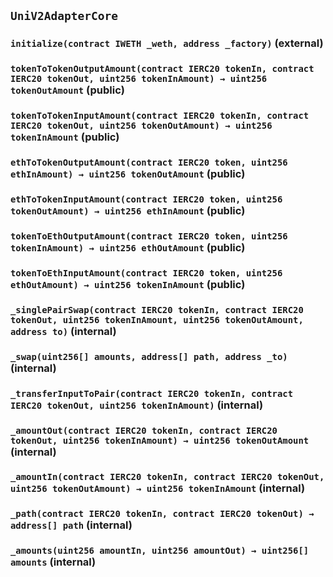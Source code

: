## `UniV2AdapterCore`






### `initialize(contract IWETH _weth, address _factory)` (external)





### `tokenToTokenOutputAmount(contract IERC20 tokenIn, contract IERC20 tokenOut, uint256 tokenInAmount) → uint256 tokenOutAmount` (public)





### `tokenToTokenInputAmount(contract IERC20 tokenIn, contract IERC20 tokenOut, uint256 tokenOutAmount) → uint256 tokenInAmount` (public)





### `ethToTokenOutputAmount(contract IERC20 token, uint256 ethInAmount) → uint256 tokenOutAmount` (public)





### `ethToTokenInputAmount(contract IERC20 token, uint256 tokenOutAmount) → uint256 ethInAmount` (public)





### `tokenToEthOutputAmount(contract IERC20 token, uint256 tokenInAmount) → uint256 ethOutAmount` (public)





### `tokenToEthInputAmount(contract IERC20 token, uint256 ethOutAmount) → uint256 tokenInAmount` (public)





### `_singlePairSwap(contract IERC20 tokenIn, contract IERC20 tokenOut, uint256 tokenInAmount, uint256 tokenOutAmount, address to)` (internal)





### `_swap(uint256[] amounts, address[] path, address _to)` (internal)





### `_transferInputToPair(contract IERC20 tokenIn, contract IERC20 tokenOut, uint256 tokenInAmount)` (internal)





### `_amountOut(contract IERC20 tokenIn, contract IERC20 tokenOut, uint256 tokenInAmount) → uint256 tokenOutAmount` (internal)





### `_amountIn(contract IERC20 tokenIn, contract IERC20 tokenOut, uint256 tokenOutAmount) → uint256 tokenInAmount` (internal)





### `_path(contract IERC20 tokenIn, contract IERC20 tokenOut) → address[] path` (internal)





### `_amounts(uint256 amountIn, uint256 amountOut) → uint256[] amounts` (internal)








